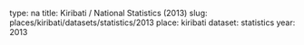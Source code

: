 type: na
title: Kiribati / National Statistics (2013)
slug: places/kiribati/datasets/statistics/2013
place: kiribati
dataset: statistics
year: 2013
